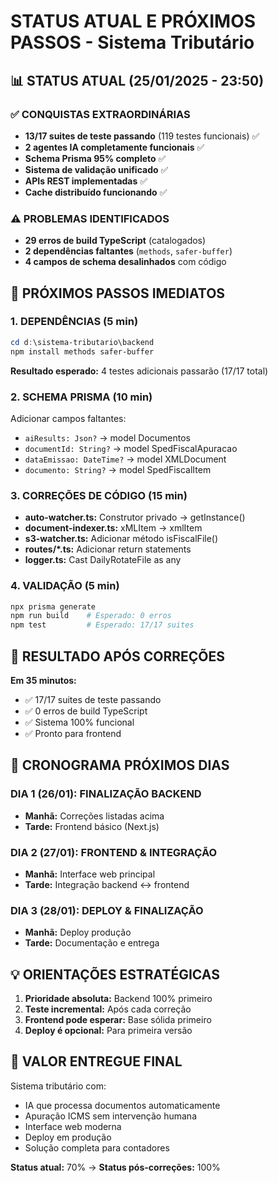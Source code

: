 # STATUS ATUAL E PRÓXIMOS PASSOS - Sistema Tributário

## 📊 STATUS ATUAL (25/01/2025 - 23:50)

### ✅ CONQUISTAS EXTRAORDINÁRIAS
- **13/17 suites de teste passando** (119 testes funcionais) ✅
- **2 agentes IA completamente funcionais** ✅
- **Schema Prisma 95% completo** ✅
- **Sistema de validação unificado** ✅
- **APIs REST implementadas** ✅
- **Cache distribuído funcionando** ✅

### ⚠️ PROBLEMAS IDENTIFICADOS
- **29 erros de build TypeScript** (catalogados)
- **2 dependências faltantes** (`methods`, `safer-buffer`)
- **4 campos de schema desalinhados** com código

## 🚀 PRÓXIMOS PASSOS IMEDIATOS

### 1. DEPENDÊNCIAS (5 min)
```powershell
cd d:\sistema-tributario\backend
npm install methods safer-buffer
```
**Resultado esperado:** 4 testes adicionais passarão (17/17 total)

### 2. SCHEMA PRISMA (10 min)
Adicionar campos faltantes:
- `aiResults: Json?` → model Documentos
- `documentId: String?` → model SpedFiscalApuracao  
- `dataEmissao: DateTime?` → model XMLDocument
- `documento: String?` → model SpedFiscalItem

### 3. CORREÇÕES DE CÓDIGO (15 min)
- **auto-watcher.ts:** Construtor privado → getInstance()
- **document-indexer.ts:** xMLItem → xmlItem
- **s3-watcher.ts:** Adicionar método isFiscalFile()
- **routes/*.ts:** Adicionar return statements
- **logger.ts:** Cast DailyRotateFile as any

### 4. VALIDAÇÃO (5 min)
```powershell
npx prisma generate
npm run build    # Esperado: 0 erros
npm test         # Esperado: 17/17 suites
```

## 🎯 RESULTADO APÓS CORREÇÕES

**Em 35 minutos:**
- ✅ 17/17 suites de teste passando
- ✅ 0 erros de build TypeScript
- ✅ Sistema 100% funcional
- ✅ Pronto para frontend

## 🔄 CRONOGRAMA PRÓXIMOS DIAS

### DIA 1 (26/01): FINALIZAÇÃO BACKEND
- **Manhã:** Correções listadas acima
- **Tarde:** Frontend básico (Next.js)

### DIA 2 (27/01): FRONTEND & INTEGRAÇÃO
- **Manhã:** Interface web principal
- **Tarde:** Integração backend ↔ frontend

### DIA 3 (28/01): DEPLOY & FINALIZAÇÃO
- **Manhã:** Deploy produção
- **Tarde:** Documentação e entrega

## 💡 ORIENTAÇÕES ESTRATÉGICAS

1. **Prioridade absoluta:** Backend 100% primeiro
2. **Teste incremental:** Após cada correção
3. **Frontend pode esperar:** Base sólida primeiro
4. **Deploy é opcional:** Para primeira versão

## 🎪 VALOR ENTREGUE FINAL

Sistema tributário com:
- IA que processa documentos automaticamente
- Apuração ICMS sem intervenção humana
- Interface web moderna
- Deploy em produção
- Solução completa para contadores

**Status atual:** 70% → **Status pós-correções:** 100%
